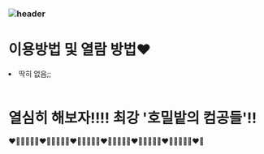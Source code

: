 ### ![header](https://capsule-render.vercel.app/api?type=wave&&color=gradient&height=300&section=header&text=%20읽어주세요!&fontSize=90&animation=twinkling)

# 이용방법 및 열람 방법❤️

<li>딱히 없음;;</li>

<br/>

<h1><strong>열심히 해보자!!!! 최강 '호밀밭의 컴공들'!!</strong></h1>

❤️🧡💛💚💙💜❤️🧡💛💚💙💜❤️🧡💛💚💙💜❤️🧡💛💚💙💜❤️🧡💛💚💙💜❤️🧡💛💚💙💜❤️🧡
